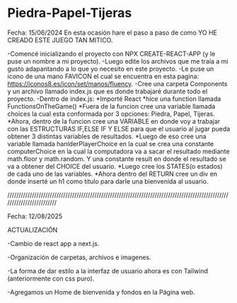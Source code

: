 # Piedra-Papel-Tijeras

Fecha: 15/06/2024
En esta ocasión hare el paso a paso de como YO HE CREADO ESTE JUEGO TAN MITICO.

-Comencé inicializando el proyecto con NPX CREATE-REACT-APP (y le puse un nombre a mi proyecto).
-Luego edite los archivos que me traía a mi gusto adapantando a lo que yo necesito en este proyecto.
-Le puse un icono de una mano FAVICON el cual se encuentra en esta pagina: https://iconos8.es/icon/set/manos/fluency.
-Cree una carpeta Components y un archivo llamado index.js que es donde trabajaré durante todo el proyecto.
-Dentro de index.js:
*Importé React
*hice una function llamada FunctionsOnTheGame()
*Fuera de la funcion cree una variable llamada choices la cual esta conformada por 3 opciones: Piedra, Papel, Tijeras.
*Ahora, dentro de la funcion cree una VARIABLE en donde voy a trabajar con las ESTRUCTURAS IF,ELSE IF Y ELSE para que el usuario al jugar pueda obtener 3 distintas variables de resultados.
*Luego de eso cree una variable llamada hanlderPlayerChoice en la cual se crea una constante computerChoice en la cual la computadora va a sacar el resultado mediante math.floor y math.random. Y una constante result en donde el resultado se va a obtener del CHOICE del usuario.
*Luego cree los STATES(o estados) de cada uno de las variables.
*Ahora dentro del RETURN cree un div en donde inserté un h1 como titulo para darle una bienvenida al usuario.




/////////////////////////////////////////////////////////////////////////////////////////////////////////////////////////

Fecha: 12/08/2025

ACTUALIZACIÓN

-Cambio de react app a next.js.

-Organización de carpetas, archivos e imagenes.

-La forma de dar estilo a la interfaz de usuario ahora es con Tailwind (anteriormente con css puro).

-Agregamos un Home de bienvenida y fondos en la Página web.